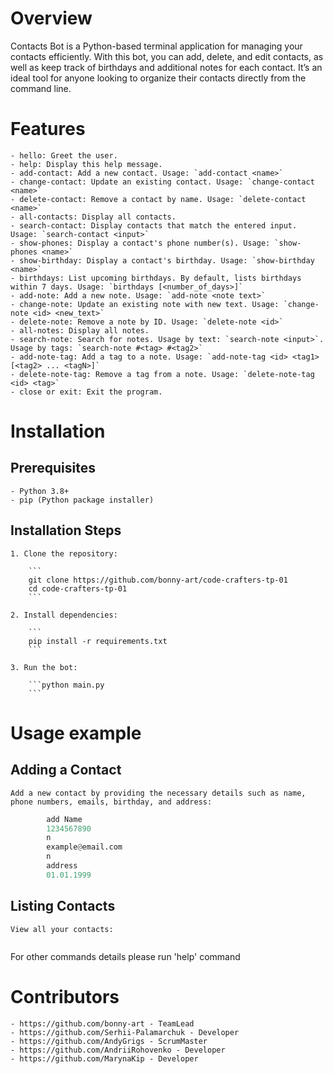 # Overview

Contacts Bot is a Python-based terminal application for managing your contacts efficiently. With this bot, you can add, delete, and edit contacts, as well as keep track of birthdays and additional notes for each contact. It’s an ideal tool for anyone looking to organize their contacts directly from the command line.

# Features

    - hello: Greet the user.
    - help: Display this help message.
    - add-contact: Add a new contact. Usage: `add-contact <name>`
    - change-contact: Update an existing contact. Usage: `change-contact <name>`
    - delete-contact: Remove a contact by name. Usage: `delete-contact <name>`
    - all-contacts: Display all contacts.
    - search-contact: Display contacts that match the entered input. Usage: `search-contact <input>`
    - show-phones: Display a contact's phone number(s). Usage: `show-phones <name>`
    - show-birthday: Display a contact's birthday. Usage: `show-birthday <name>`
    - birthdays: List upcoming birthdays. By default, lists birthdays within 7 days. Usage: `birthdays [<number_of_days>]`
    - add-note: Add a new note. Usage: `add-note <note text>`
    - change-note: Update an existing note with new text. Usage: `change-note <id> <new_text>`
    - delete-note: Remove a note by ID. Usage: `delete-note <id>`
    - all-notes: Display all notes.
    - search-note: Search for notes. Usage by text: `search-note <input>`. Usage by tags: `search-note #<tag> #<tag2>`
    - add-note-tag: Add a tag to a note. Usage: `add-note-tag <id> <tag1> [<tag2> ... <tagN>]`
    - delete-note-tag: Remove a tag from a note. Usage: `delete-note-tag <id> <tag>`
    - close or exit: Exit the program.

# Installation

## Prerequisites

    - Python 3.8+
    - pip (Python package installer)

## Installation Steps

    1. Clone the repository:

        ```
        git clone https://github.com/bonny-art/code-crafters-tp-01
        cd code-crafters-tp-01
        ```

    2. Install dependencies:

        ```
        pip install -r requirements.txt
        ```

    3. Run the bot:

        ```python main.py
        ```

# Usage example

## Adding a Contact

    Add a new contact by providing the necessary details such as name, phone numbers, emails, birthday, and address:

```python main.py
        add Name
        1234567890
        n
        example@email.com
        n
        address
        01.01.1999
```

## Listing Contacts

    View all your contacts:

```all

```

For other commands details please run 'help' command

# Contributors

    - https://github.com/bonny-art - TeamLead
    - https://github.com/Serhii-Palamarchuk - Developer
    - https://github.com/AndyGrigs - ScrumMaster
    - https://github.com/AndriiRohovenko - Developer
    - https://github.com/MarynaKip - Developer
